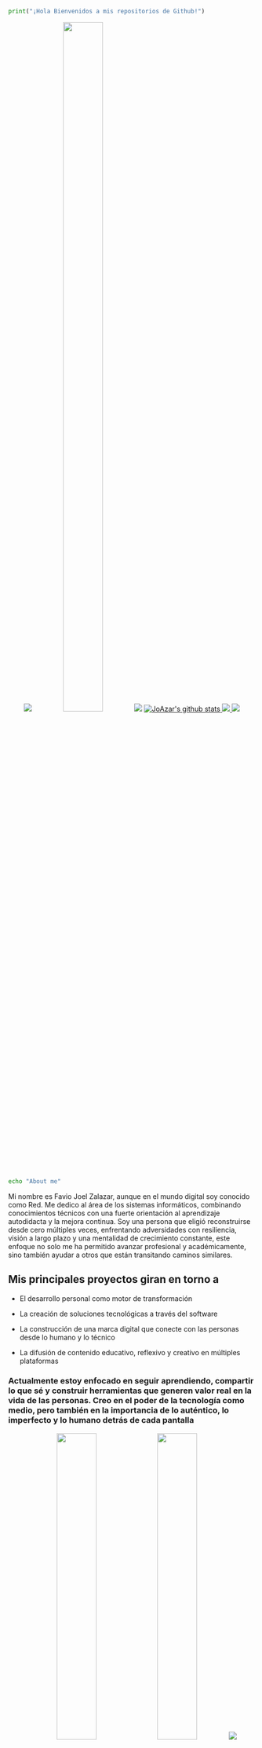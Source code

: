 
  ```python
  print("¡Hola Bienvenidos a mis repositorios de Github!")
  ```
<div align="center">
  <img src="https://media3.giphy.com/media/v1.Y2lkPTc5MGI3NjExODJhcmRpYWdsenF1em4yempobmk4N3Z3dnltbnp4czluZWc2amRqOCZlcD12MV9pbnRlcm5hbF9naWZfYnlfaWQmY3Q9Zw/Ph0oIVQeuvh0k/giphy.gif">
  <img src="https://media3.giphy.com/media/v1.Y2lkPTc5MGI3NjExcGk2N283ajVkdnFweHJqYWYzNDhmZmE0YnZjNHo3MzE1YngzNXM3ZSZlcD12MV9pbnRlcm5hbF9naWZfYnlfaWQmY3Q9Zw/ES9cAJlcxblRESzOH1/giphy.gif" width="40%" height = "60%">
  <img src="https://user-images.githubusercontent.com/73097560/115834477-dbab4500-a447-11eb-908a-139a6edaec5c.gif">
  <a href="https://github.com/JoAzar">
    <img src="https://github-readme-stats.vercel.app/api?username=JoAzar&hide_border=true&show_icons=true" alt="JoAzar's github stats">
  </a>
  <a href="https://github.com/JoAzar">
    <img src="https://github-readme-stats.vercel.app/api/top-langs/?username=JoAzar&layout=compact&title_color=007bff&text_color=e7e7e7&icon_color=007bff&bg_color=171c28">
  </a>
  <img src="https://user-images.githubusercontent.com/73097560/115834477-dbab4500-a447-11eb-908a-139a6edaec5c.gif">
</div>

  ```bash
  echo "About me"
  ```

Mi nombre es Favio Joel Zalazar, aunque en el mundo digital soy conocido como Red. Me dedico al área de los sistemas informáticos, combinando conocimientos técnicos con una fuerte orientación al aprendizaje autodidacta y la mejora continua. Soy una persona que eligió reconstruirse desde cero múltiples veces, enfrentando adversidades con resiliencia, visión a largo plazo y una mentalidad de crecimiento constante, este enfoque no solo me ha permitido avanzar profesional y académicamente, sino también ayudar a otros que están transitando caminos similares.
  
## Mis principales proyectos giran en torno a

- El desarrollo personal como motor de transformación

- La creación de soluciones tecnológicas a través del software

- La construcción de una marca digital que conecte con las personas desde lo humano y lo técnico

- La difusión de contenido educativo, reflexivo y creativo en múltiples plataformas

### Actualmente estoy enfocado en seguir aprendiendo, compartir lo que sé y construir herramientas que generen valor real en la vida de las personas. Creo en el poder de la tecnología como medio, pero también en la importancia de lo auténtico, lo imperfecto y lo humano detrás de cada pantalla

<div align="center">
  <img src="https://media0.giphy.com/media/v1.Y2lkPTc5MGI3NjExN2xwZm9saTczeXVhemoybXduZXBtazV1OGJ5eTZ2bG9pdndwb3Z3ZSZlcD12MV9pbnRlcm5hbF9naWZfYnlfaWQmY3Q9Zw/qcS3XN8pQO9wYWoOdW/giphy.gif" width=40%>
  <img src="https://media1.giphy.com/media/v1.Y2lkPTc5MGI3NjExejI2M3g5anZnMXUwa2c1cGY5MTBqanBwMnM2Ynd4MjNqa3ZoaXU1MCZlcD12MV9pbnRlcm5hbF9naWZfYnlfaWQmY3Q9Zw/yNZBiGoV73NUN8Sn14/giphy.gif" width=40%>
  <img src="https://user-images.githubusercontent.com/73097560/115834477-dbab4500-a447-11eb-908a-139a6edaec5c.gif">
  
  ```java
  For(String lenguaje : lenguajes)
    System.out.println(Language);
  ```

  <div align="center">
    <img src="https://skillicons.dev/icons?i=python,php,java,c,javascript,css,html">
  </div>
  
  ```php
  <?php
  echo "Education";
  ?>
  ``` 
  <img src="https://img.shields.io/badge/Udemy-A435F0?style=for-the-badge&logo=Udemy&logoColor=white">
  <img src="https://img.shields.io/badge/Freecodecamp-%23123.svg?&style=for-the-badge&logo=freecodecamp&logoColor=green">
  <img src="https://img.shields.io/badge/Duolingo-%234DC730.svg?style=for-the-badge&logo=Duolingo&logoColor=white">
  
  ```javascript
  <script>alert("Softwares and Tools")</script>
  ```

  <img src="https://img.shields.io/badge/Linux-FCC624?style=for-the-badge&logo=linux&logoColor=black">
  <img src="https://img.shields.io/badge/Ubuntu-E95420?style=for-the-badge&logo=ubuntu&logoColor=white">
  <img src="https://img.shields.io/badge/Linux%20Mint-87CF3E?style=for-the-badge&logo=Linux%20Mint&logoColor=white">
  <img src="https://img.shields.io/badge/Debian-D70A53?style=for-the-badge&logo=debian&logoColor=white">
  <img src="https://img.shields.io/badge/Windows%20xp-003399?style=for-the-badge&logo=windowsxp&logoColor=white">
  <img src="https://img.shields.io/badge/Windows%2011-%230079d5.svg?style=for-the-badge&logo=Windows%2011&logoColor=white">
  <img src="https://img.shields.io/badge/git-%23F05033.svg?style=for-the-badge&logo=git&logoColor=white">
  <img src="https://img.shields.io/badge/github-%23121011.svg?style=for-the-badge&logo=github&logoColor=white">
  <img src="https://img.shields.io/badge/Visual%20Studio%20Code-0078d7.svg?style=for-the-badge&logo=visual-studio-code&logoColor=white">
  <img src="https://img.shields.io/badge/Terminal-%23054020?style=for-the-badge&logo=gnu-bash&logoColor=white">
  <img src="https://img.shields.io/badge/Windows%20Terminal-%234D4D4D.svg?style=for-the-badge&logo=windows-terminal&logoColor=white">
  
  <h3>Office Tools</h3>
  <img src="https://img.shields.io/badge/LibreOffice-%2318A303?style=for-the-badge&logo=LibreOffice&logoColor=white">
  <img src="https://img.shields.io/badge/Microsoft_Office-D83B01?style=for-the-badge&logo=microsoft-office&logoColor=white">
  
  <h3>Version Control</h3>
  <img src="https://img.shields.io/badge/github-%23121011.svg?style=for-the-badge&logo=github&logoColor=white">
  <img src="https://img.shields.io/badge/git-%23F05033.svg?style=for-the-badge&logo=git&logoColor=white">
  
  <h3>Editors</h3>
  <img src="https://img.shields.io/badge/sublime_text-%23575757.svg?style=for-the-badge&logo=sublime-text&logoColor=important">
  <img src="https://img.shields.io/badge/Atom-%2366595C.svg?style=for-the-badge&logo=atom&logoColor=white">
  <img src="https://img.shields.io/badge/Eclipse-FE7A16.svg?style=for-the-badge&logo=Eclipse&logoColor=white">
  <img src="https://img.shields.io/badge/IntelliJIDEA-000000.svg?style=for-the-badge&logo=intellij-idea&logoColor=white">
  <img src="https://img.shields.io/badge/Notepad++-90E59A.svg?style=for-the-badge&logo=notepad%2b%2b&logoColor=black">
  <img src="https://img.shields.io/badge/VIM-%2311AB00.svg?style=for-the-badge&logo=vim&logoColor=white">
  <img src="https://img.shields.io/badge/Visual%20Studio%20Code-0078d7.svg?style=for-the-badge&logo=visual-studio-code&logoColor=white">
  
  <h3>Database</h3>
  <img src="https://img.shields.io/badge/mysql-%2300f.svg?style=for-the-badge&logo=mysql&logoColor=white">
  <img src="https://img.shields.io/badge/sqlite-%2307405e.svg?style=for-the-badge&logo=sqlite&logoColor=white">
  
  <h3>Cloud Hosting</h3>
  <img src="https://img.shields.io/badge/GitHub%20Pages-%23327FC7.svg?style=for-the-badge&logo=github&logoColor=white">
  
  <h3>Cloud Storage</h3>
  <img src="https://img.shields.io/badge/Mega-%23D90007.svg?style=for-the-badge&logo=Mega&logoColor=white">
  <img src="https://img.shields.io/badge/Google%20Drive-4285F4?style=for-the-badge&logo=googledrive&logoColor=white">
  <img src="https://img.shields.io/badge/Dropbox-%233B4D98.svg?style=for-the-badge&logo=Dropbox&logoColor=white">
  <img src="https://img.shields.io/badge/OneDrive-0078D4.svg?style=for-the-badge&logo=microsoftonedrive&logoColor=white">
  
  <h3>Design</h3>
  <img src="https://img.shields.io/badge/Canva-%2300C4CC.svg?style=for-the-badge&logo=Canva&logoColor=white">
  
  <h3>Forum</h3>
  <img src="https://img.shields.io/badge/-Stackoverflow-FE7A16?style=for-the-badge&logo=stack-overflow&logoColor=white">
  <img src="https://img.shields.io/badge/Reddit-%23FF4500.svg?style=for-the-badge&logo=Reddit&logoColor=white">
  
  <h3>Search Engines</h3>
  <img src="https://img.shields.io/badge/Microsoft%20Bing-258FFA?style=for-the-badge&logo=Microsoft%20Bing&logoColor=white">
  <img src="https://img.shields.io/badge/DuckDuckGo-DE5833?style=for-the-badge&logo=DuckDuckGo&logoColor=white">
  <img src="https://img.shields.io/badge/google-4285F4?style=for-the-badge&logo=google&logoColor=white">
  <img src="https://user-images.githubusercontent.com/73097560/115834477-dbab4500-a447-11eb-908a-139a6edaec5c.gif">
  
  <h1>🥇 Recognitions</h1>
  <img src="https://www.gifsanimados.org/data/media/562/linea-imagen-animada-0110.gif">
  <div>
    <h2>Colaborator in Mental health cycle</h2>
    <h3>Organized by the academic secretary and the general secretary of the UNGS</h3>
  </div>
  <div>
    <h2>Introduction to Cybersec course and other Cisco Courses</h2>
    <h3>Certifed from CISCO</h3>
    <a href="https://www.credly.com/badges/2c23c9bd-019d-47c4-9dec-212df57fcdab/public_url">
      <img src="https://images.credly.com/size/110x110/images/af8c6b4e-fc31-47c4-8dcb-eb7a2065dc5b/I2CS__1_.png" alt="Badge" width="120">
    </a>
    <a href="https://www.credly.com/earner/earned/share/4b37b4c2-60c7-44e9-95bf-b3776271e90c">
      <img src="https://images.credly.com/size/110x110/images/f25ec9d4-c59d-49b9-944a-f160012e81cd/image.png" alt="Badge" width="120">
    </a>
  </div>
  
  <h1>¡Let's Connect!</h1>
  <a href="https://www.linkedin.com/in/joel-zalazar-a69325191">
    <img src="https://skillicons.dev/icons?i=linkedin">
  </a>

  <a href="https://www.youtube.com/@IIRedIII">
    <img src="https://img.shields.io/badge/YouTube-%23FF0000.svg?style=for-the-badge&logo=YouTube&logoColor=white">
  </a>
  <h1 align="center">Número de visitas</h1>
  <img src="https://profile-counter.glitch.me/JoAzar/count.svg">
  <img src="https://img.shields.io/github/followers/JoAzar?label=follow&style=social">
  <img src="https://img.shields.io/youtube/channel/subscribers/UCAT-nrHKdCrfGB9F5paIgpA?style=social">
  <img src="https://img.shields.io/youtube/channel/views/UCAT-nrHKdCrfGB9F5paIgpA?style=social">
  <img src="https://media0.giphy.com/media/v1.Y2lkPTc5MGI3NjExYWtkMmZnM29pcTdnYXNneXIxZ2trb3Z3N2FzejZnNTQ2dTcydnVjaCZlcD12MV9pbnRlcm5hbF9naWZfYnlfaWQmY3Q9Zw/l3vR6EleYGkar4pOM/giphy.gif" width="100%">
</div>

---

*Creado por Favio Joel Zalazar*
